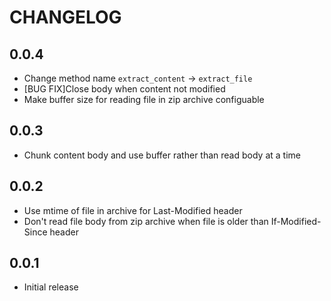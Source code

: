 CHANGELOG
=========

0.0.4
-----

* Change method name `extract_content` -> `extract_file`
* [BUG FIX]Close body when content not modified
* Make buffer size for reading file in zip archive configuable

0.0.3
-----

* Chunk content body and use buffer rather than read body at a time

0.0.2
-----

* Use mtime of file in archive for Last-Modified header
* Don't read file body from zip archive when file is older than If-Modified-Since header

0.0.1
-----

* Initial release
